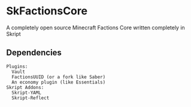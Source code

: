 # SkFactionsCore
A completely open source Minecraft Factions Core written completely in Skript

## Dependencies
`Plugins:` <br />
`  Vault` <br />
`  FactionsUUID (or a fork like Saber)` <br />
`  An economy plugin (like Essentials)` <br />
`Skript Addons:` <br />
`  Skript-YAML` <br />
`  Skript-Reflect` <br />
